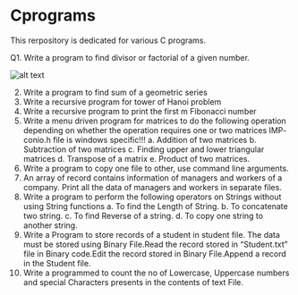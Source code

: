 # Cprograms

This rerpository is dedicated for various C programs.




Q1.  Write a program to find divisor or factorial of a given number.

![alt text](https://www.w3resource.com/w3r_images/c-programming-basic-exercises-flowchart-47.png)



2. Write a program to find sum of a geometric series
3. Write a recursive program for tower of Hanoi problem
4. Write a recursive program to print the first m Fibonacci number
5. Write a menu driven program for matrices to do the following operation depending on whether the
operation requires one or two matrices
IMP- conio.h file is windows specific!!!
a. Addition of two matrices
b. Subtraction of two matrices
c. Finding upper and lower triangular matrices
d. Transpose of a matrix
e. Product of two matrices.
6. Write a program to copy one file to other, use command line arguments.
7. An array of record contains information of managers and workers of a company. Print all the data of
managers and workers in separate files.
8. Write a program to perform the following operators on Strings without using String functions
a. To find the Length of String.
b. To concatenate two string.
c. To find Reverse of a string.
d. To copy one string to another string.
9. Write a Program to store records of a student in student file. The data must be stored using Binary
File.Read the record stored in “Student.txt” file in Binary code.Edit the record stored in Binary File.Append a
record in the Student file.
10. Write a programmed to count the no of Lowercase, Uppercase numbers and special Characters presents in
the contents of text File.
